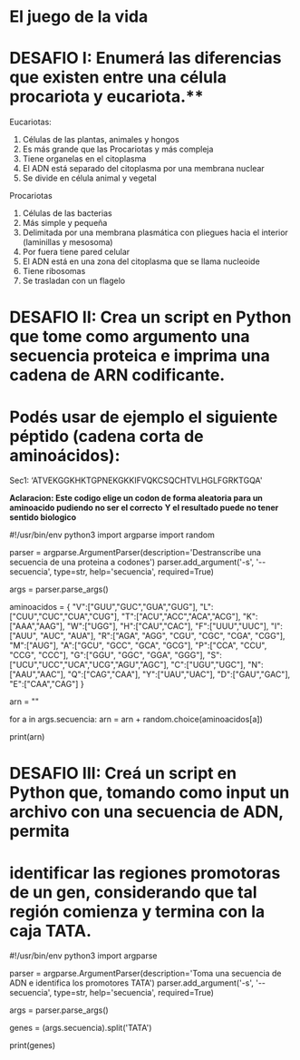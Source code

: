 # El juego de la vida

# DESAFIO I: Enumerá las diferencias que existen entre una célula procariota y eucariota.**

Eucariotas:
1. Células de las plantas, animales y hongos
2. Es más grande que las Procariotas y más compleja
3. Tiene organelas en el citoplasma
4. El ADN está separado del citoplasma por una membrana nuclear
5. Se divide en célula animal y vegetal

Procariotas
1. Células de las bacterias
2. Más simple y pequeña
3. Delimitada por una membrana plasmática con pliegues hacia el interior (laminillas y mesosoma)
4. Por fuera tiene pared celular
5. El ADN está en una zona del citoplasma que se llama nucleoide
6. Tiene ribosomas
7. Se trasladan con un flagelo


# DESAFIO II: Crea un script en Python que tome como argumento una secuencia proteica e imprima una cadena de ARN codificante.
# Podés usar de ejemplo el siguiente péptido (cadena corta de aminoácidos):

Sec1: ‘ATVEKGGKHKTGPNEKGKKIFVQKCSQCHTVLHGLFGRKTGQA'

**Aclaracion: Este codigo elige un codon de forma aleatoria para un aminoacido pudiendo no ser el correcto**
**Y el resultado puede no tener sentido biologico**

#!/usr/bin/env python3
import argparse
import random

parser = argparse.ArgumentParser(description='Destranscribe una secuencia de una proteina a codones')
parser.add_argument('-s', '--secuencia', type=str, help='secuencia', required=True)

args = parser.parse_args()

aminoacidos = {
    "V":["GUU","GUC","GUA","GUG"],
    "L":["CUU","CUC","CUA","CUG"],
	"T":["ACU","ACC","ACA","ACG"],
	"K":["AAA","AAG"],
	"W":["UGG"],
	"H":["CAU","CAC"],
	"F":["UUU","UUC"],
	"I":["AUU", "AUC", "AUA"],
	"R":["AGA", "AGG", "CGU", "CGC", "CGA", "CGG"],
    "M":["AUG"],
	"A":["GCU", "GCC", "GCA", "GCG"],
	"P":["CCA", "CCU", "CCG", "CCC"],
	"G":["GGU", "GGC", "GGA", "GGG"],
	"S":["UCU","UCC","UCA","UCG","AGU","AGC"],
	"C":["UGU","UGC"],
	"N":["AAU","AAC"],
	"Q":["CAG","CAA"],
	"Y":["UAU","UAC"],
	"D":["GAU","GAC"],
	"E":["CAA","CAG"]
}

arn = ""

for a in args.secuencia:
    arn = arn + random.choice(aminoacidos[a])
	

print(arn)


# DESAFIO III: Creá un script en Python que, tomando como input un archivo con una secuencia de ADN, permita 
# identificar las regiones promotoras de un gen, considerando que tal región comienza y termina con la caja TATA.

#!/usr/bin/env python3
import argparse

parser = argparse.ArgumentParser(description='Toma una secuencia de ADN e identifica los promotores TATA')
parser.add_argument('-s', '--secuencia', type=str, help='secuencia', required=True)

args = parser.parse_args()

genes = (args.secuencia).split('TATA')

print(genes)

